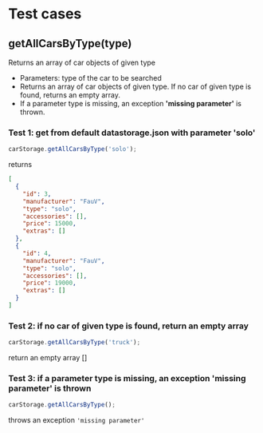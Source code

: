 # Test cases

## **getAllCarsByType(type)**

Returns an array of car objects of given type

- Parameters: type of the car to be searched
- Returns an array of car objects of given type. If no car of given type is found, returns an empty array.
- If a parameter type is missing, an exception **'missing parameter'** is thrown.

### Test 1: get from default datastorage.json with parameter 'solo'

```js
carStorage.getAllCarsByType('solo');
```

returns

```json
[
  {
    "id": 3,
    "manufacturer": "FauV",
    "type": "solo",
    "accessories": [],
    "price": 15000,
    "extras": []
  },
  {
    "id": 4,
    "manufacturer": "FauV",
    "type": "solo",
    "accessories": [],
    "price": 19000,
    "extras": []
  }
]
```

### Test 2: if no car of given type is found, return an empty array

```js
carStorage.getAllCarsByType('truck');
```

return an empty array []

### Test 3: if a parameter type is missing, an exception **'missing parameter'** is thrown

```js
carStorage.getAllCarsByType();
```

throws an exception `'missing parameter'`

